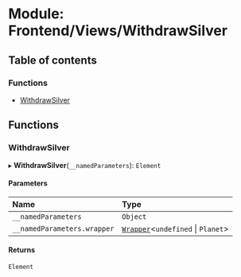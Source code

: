 # Module: Frontend/Views/WithdrawSilver

## Table of contents

### Functions

- [WithdrawSilver](Frontend_Views_WithdrawSilver.md#withdrawsilver)

## Functions

### WithdrawSilver

▸ **WithdrawSilver**(`__namedParameters`): `Element`

#### Parameters

| Name                        | Type                                                                               |
| :-------------------------- | :--------------------------------------------------------------------------------- |
| `__namedParameters`         | `Object`                                                                           |
| `__namedParameters.wrapper` | [`Wrapper`](../classes/Backend_Utils_Wrapper.Wrapper.md)<`undefined` \| `Planet`\> |

#### Returns

`Element`
